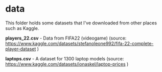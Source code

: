 # data
This folder holds some datasets that I've downloaded from other places such as Kaggle.

**players_22.csv** - Data from FIFA22 (videogame) (source: https://www.kaggle.com/datasets/stefanoleone992/fifa-22-complete-player-dataset )

**laptops.csv** - A dataset for 1300 laptop models (source: https://www.kaggle.com/datasets/ionaskel/laptop-prices )

